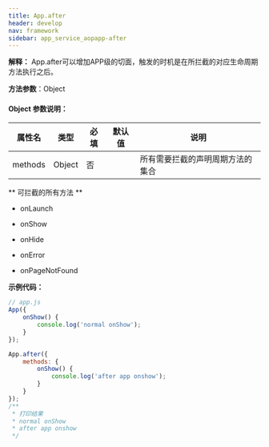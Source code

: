 ```yaml
---
title: App.after
header: develop
nav: framework
sidebar: app_service_aopapp-after
---
```


 

**解释：** App.after可以增加APP级的切面，触发的时机是在所拦截的对应生命周期方法执行之后。

**方法参数**：Object

#### **Object 参数说明**：

|属性名 |类型  |必填 | 默认值 |说明|
|---- | ---- | ---- | ----|----|
|methods | Object | 否 | | 所有需要拦截的声明周期方法的集合 |

** 可拦截的所有方法 **

* onLaunch

* onShow

* onHide

* onError

* onPageNotFound

**示例代码：**

```js
// app.js
App({
    onShow() {
        console.log('normal onShow');
    }
});

App.after({
    methods: {
        onShow() {
            console.log('after app onshow');
        }
    }
});
/**
 * 打印结果
 * normal onShow
 * after app onshow
 */
```
